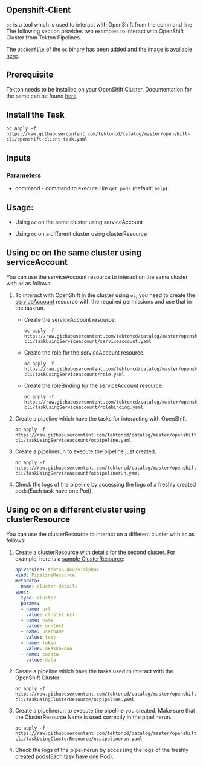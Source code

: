 ## Openshift-Client

`oc` is a tool which is used to interact with OpenShift from the command line. The following section provides two examples to interact with OpenShift Cluster from Tekton Pipelines.

The `Dockerfile` of the `oc` binary has been added and the image is available [here]( https://quay.io/repository/openshift-pipeline/openshift-cli).

## Prerequisite 

Tekton needs to be installed on your OpenShift Cluster. Documentation for the same can be found [here](https://github.com/tektoncd/pipeline/blob/master/docs/install.md#installing-tekton-pipelines-on-openshift).

## Install the Task

   ```
   oc apply -f https://raw.githubusercontent.com/tektoncd/catalog/master/openshift-cli/openshift-client-task.yaml
   ```

## Inputs

### Parameters

 - command - command to execute like `get pods` (default: `help`)

## Usage:

- Using `oc` on the same cluster using serviceAccount

- Using `oc` on a different cluster using clusterResource

## Using oc on the same cluster using serviceAccount

You can use the serviceAccount resource to interact on the same cluster with `oc` as follows: 

1. To interact with OpenShift in the cluster using `oc`, you need to create the [serviceAccount](https://docs.openshift.com/container-platform/3.11/dev_guide/service_accounts.html) resource with the required permissions and use that in the taskrun.
    
    - Create the serviceAccount resource.
    
        ```
        oc apply -f https://raw.githubusercontent.com/tektoncd/catalog/master/openshift-cli/taskUsingServiceaccount/serviceaccount.yaml 
        ```
    
    - Create the role for the serviceAccount resource.
    
        ```
        oc apply -f https://raw.githubusercontent.com/tektoncd/catalog/master/openshift-cli/taskUsingServiceaccount/role.yaml 
        ```
    
    - Create the roleBinding for the serviceAccount resource.
    
        ```
        oc apply -f https://raw.githubusercontent.com/tektoncd/catalog/master/openshift-cli/taskUsingServiceaccount/rolebinding.yaml 
        ```
    
2. Create a pipeline which have the tasks for interacting with OpenShift.
    ```
    oc apply -f https://raw.githubusercontent.com/tektoncd/catalog/master/openshift-cli/taskUsingServiceaccount/ocpipeline.yaml 
    ```

3. Create a pipelinerun to execute the pipeline just created.
    ```
    oc apply -f https://raw.githubusercontent.com/tektoncd/catalog/master/openshift-cli/taskUsingServiceaccount/ocpipelinerun.yaml 
    ```

4. Check the logs of the pipeline by accessing the logs of a freshly created pods(Each task have one Pod).

## Using oc on a different cluster using clusterResource

You can use the clusterResource to interact on a different cluster with `oc` as follows: 

1. Create a [clusterResource](https://github.com/tektoncd/pipeline/blob/master/docs/resources.md#cluster-resource) with details for the second cluster. For example, here is a [sample ClusterResource](https://raw.githubusercontent.com/tektoncd/catalog/master/openshift-cli/taskUsingClusterResource/resource.yaml):

    ```yaml
    apiVersion: tekton.dev/v1alpha1
    kind: PipelineResource
    metadata:
      name: cluster-details
    spec:
      type: cluster
      params:
      - name: url
        value: cluster url
      - name: name
        value: oc-test
      - name: username
        value: test
      - name: token
        value: akakkakaaa
      - name: cadata
        value: data
    ```
 
2. Create a pipeline which have the tasks used to interact with the OpenShift Cluster
    
    ```
    oc apply -f https://raw.githubusercontent.com/tektoncd/catalog/master/openshift-cli/taskUsingClusterResource/ocpipeline.yaml 
    ```

3. Create a pipelinerun to execute the pipeline you created. Make sure that the ClusterResource Name is used correctly in the pipelinerun.

    ```
    oc apply -f https://raw.githubusercontent.com/tektoncd/catalog/master/openshift-cli/taskUsingClusterResource/ocpipelinerun.yaml 
    ```

4. Check the logs of the pipelinerun by accessing the logs of the freshly created pods(Each task have one Pod).